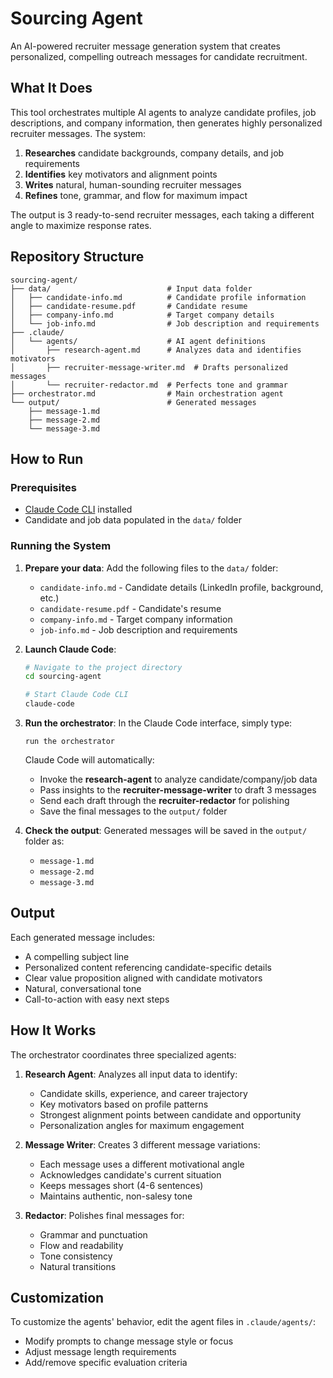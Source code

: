 # Sourcing Agent

An AI-powered recruiter message generation system that creates personalized, compelling outreach messages for candidate recruitment.

## What It Does

This tool orchestrates multiple AI agents to analyze candidate profiles, job descriptions, and company information, then generates highly personalized recruiter messages. The system:

1. **Researches** candidate backgrounds, company details, and job requirements
2. **Identifies** key motivators and alignment points
3. **Writes** natural, human-sounding recruiter messages
4. **Refines** tone, grammar, and flow for maximum impact

The output is 3 ready-to-send recruiter messages, each taking a different angle to maximize response rates.

## Repository Structure

```
sourcing-agent/
├── data/                          # Input data folder
│   ├── candidate-info.md          # Candidate profile information
│   ├── candidate-resume.pdf       # Candidate resume
│   ├── company-info.md            # Target company details
│   └── job-info.md                # Job description and requirements
├── .claude/
│   └── agents/                    # AI agent definitions
│       ├── research-agent.md      # Analyzes data and identifies motivators
│       ├── recruiter-message-writer.md  # Drafts personalized messages
│       └── recruiter-redactor.md  # Perfects tone and grammar
├── orchestrator.md                # Main orchestration agent
└── output/                        # Generated messages
    ├── message-1.md
    ├── message-2.md
    └── message-3.md
```

## How to Run

### Prerequisites

- [Claude Code CLI](https://claude.com/claude-code) installed
- Candidate and job data populated in the `data/` folder

### Running the System

1. **Prepare your data**: Add the following files to the `data/` folder:
   - `candidate-info.md` - Candidate details (LinkedIn profile, background, etc.)
   - `candidate-resume.pdf` - Candidate's resume
   - `company-info.md` - Target company information
   - `job-info.md` - Job description and requirements

2. **Launch Claude Code**:
   ```bash
   # Navigate to the project directory
   cd sourcing-agent

   # Start Claude Code CLI
   claude-code
   ```

3. **Run the orchestrator**:
   In the Claude Code interface, simply type:
   ```
   run the orchestrator
   ```

   Claude Code will automatically:
   - Invoke the **research-agent** to analyze candidate/company/job data
   - Pass insights to the **recruiter-message-writer** to draft 3 messages
   - Send each draft through the **recruiter-redactor** for polishing
   - Save the final messages to the `output/` folder

4. **Check the output**: Generated messages will be saved in the `output/` folder as:
   - `message-1.md`
   - `message-2.md`
   - `message-3.md`

## Output

Each generated message includes:
- A compelling subject line
- Personalized content referencing candidate-specific details
- Clear value proposition aligned with candidate motivators
- Natural, conversational tone
- Call-to-action with easy next steps

## How It Works

The orchestrator coordinates three specialized agents:

1. **Research Agent**: Analyzes all input data to identify:
   - Candidate skills, experience, and career trajectory
   - Key motivators based on profile patterns
   - Strongest alignment points between candidate and opportunity
   - Personalization angles for maximum engagement

2. **Message Writer**: Creates 3 different message variations:
   - Each message uses a different motivational angle
   - Acknowledges candidate's current situation
   - Keeps messages short (4-6 sentences)
   - Maintains authentic, non-salesy tone

3. **Redactor**: Polishes final messages for:
   - Grammar and punctuation
   - Flow and readability
   - Tone consistency
   - Natural transitions

## Customization

To customize the agents' behavior, edit the agent files in `.claude/agents/`:
- Modify prompts to change message style or focus
- Adjust message length requirements
- Add/remove specific evaluation criteria
